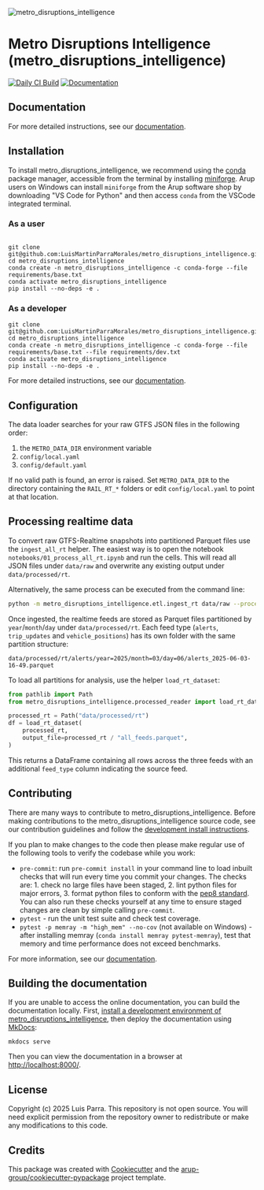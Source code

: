 <!--- the "--8<--" html comments define what part of the README to add to the index page of the documentation -->
<!--- --8<-- [start:docs] -->
![metro_disruptions_intelligence](resources/logos/title.png)

# Metro Disruptions Intelligence (metro_disruptions_intelligence)

<!--- --8<-- [end:docs] -->

[![Daily CI Build](https://github.com/LuisMartinParraMorales/metro_disruptions_intelligence/actions/workflows/daily-scheduled-ci.yml/badge.svg)](https://github.com/LuisMartinParraMorales/metro_disruptions_intelligence/actions/workflows/daily-scheduled-ci.yml)
[![Documentation](https://github.com/LuisMartinParraMorales/metro_disruptions_intelligence/actions/workflows/pages/pages-build-deployment/badge.svg?branch=gh-pages)](https://LuisMartinParraMorales.github.io/metro_disruptions_intelligence)

## Documentation

For more detailed instructions, see our [documentation](https://LuisMartinParraMorales.github.io/metro_disruptions_intelligence/latest).

## Installation

To install metro_disruptions_intelligence, we recommend using the [conda](https://docs.conda.io/en/latest/) package manager, accessible from the terminal by installing [miniforge](https://github.com/conda-forge/miniforge?tab=readme-ov-file#download).
Arup users on Windows can install `miniforge` from the Arup software shop by downloading "VS Code for Python" and then access `conda` from the VSCode integrated terminal.

### As a user

<!--- --8<-- [start:docs-install-user] -->

``` shell

git clone git@github.com:LuisMartinParraMorales/metro_disruptions_intelligence.git
cd metro_disruptions_intelligence
conda create -n metro_disruptions_intelligence -c conda-forge --file requirements/base.txt
conda activate metro_disruptions_intelligence
pip install --no-deps -e .
```

<!--- --8<-- [end:docs-install-user] -->

### As a developer

<!--- --8<-- [start:docs-install-dev] -->

``` shell
git clone git@github.com:LuisMartinParraMorales/metro_disruptions_intelligence.git
cd metro_disruptions_intelligence
conda create -n metro_disruptions_intelligence -c conda-forge --file requirements/base.txt --file requirements/dev.txt
conda activate metro_disruptions_intelligence
pip install --no-deps -e .
```

<!--- --8<-- [end:docs-install-dev] -->

For more detailed instructions, see our [documentation](https://LuisMartinParraMorales.github.io/metro_disruptions_intelligence/latest/installation/).

## Configuration

The data loader searches for your raw GTFS JSON files in the following order:

1. the ``METRO_DATA_DIR`` environment variable
2. ``config/local.yaml``
3. ``config/default.yaml``

If no valid path is found, an error is raised. Set ``METRO_DATA_DIR`` to the
directory containing the ``RAIL_RT_*`` folders or edit ``config/local.yaml`` to
point at that location.

## Processing realtime data

To convert raw GTFS-Realtime snapshots into partitioned Parquet files use the
``ingest_all_rt`` helper.  The easiest way is to open the notebook
``notebooks/01_process_all_rt.ipynb`` and run the cells.  This will read all
JSON files under ``data/raw`` and overwrite any existing output under
``data/processed/rt``.

Alternatively, the same process can be executed from the command line:

```bash
python -m metro_disruptions_intelligence.etl.ingest_rt data/raw --processed-root data/processed/rt
```

Once ingested, the realtime feeds are stored as Parquet files partitioned by
``year``/``month``/``day`` under ``data/processed/rt``.  Each feed type
(``alerts``, ``trip_updates`` and ``vehicle_positions``) has its own folder with
the same partition structure:

```text
data/processed/rt/alerts/year=2025/month=03/day=06/alerts_2025-06-03-16-49.parquet
```

To load all partitions for analysis, use the helper
``load_rt_dataset``:

```python
from pathlib import Path
from metro_disruptions_intelligence.processed_reader import load_rt_dataset

processed_rt = Path("data/processed/rt")
df = load_rt_dataset(
    processed_rt,
    output_file=processed_rt / "all_feeds.parquet",
)
```

This returns a DataFrame containing all rows across the three feeds with an
additional ``feed_type`` column indicating the source feed.

## Contributing

There are many ways to contribute to metro_disruptions_intelligence.
Before making contributions to the metro_disruptions_intelligence source code, see our contribution guidelines and follow the [development install instructions](#as-a-developer).

If you plan to make changes to the code then please make regular use of the following tools to verify the codebase while you work:

- `pre-commit`: run `pre-commit install` in your command line to load inbuilt checks that will run every time you commit your changes.
  The checks are: 1. check no large files have been staged, 2. lint python files for major errors, 3. format python files to conform with the [pep8 standard](https://peps.python.org/pep-0008/).
  You can also run these checks yourself at any time to ensure staged changes are clean by simple calling `pre-commit`.
- `pytest` - run the unit test suite and check test coverage.
- `pytest -p memray -m "high_mem" --no-cov` (not available on Windows) - after installing memray (`conda install memray pytest-memray`), test that memory and time performance does not exceed benchmarks.

For more information, see our [documentation](https://LuisMartinParraMorales.github.io/metro_disruptions_intelligence/latest/contributing/).

## Building the documentation

If you are unable to access the online documentation, you can build the documentation locally.
First, [install a development environment of metro_disruptions_intelligence](https://LuisMartinParraMorales.github.io/metro_disruptions_intelligence/latest/contributing/coding/), then deploy the documentation using [MkDocs](https://www.mkdocs.org/):

``` shell
mkdocs serve
```

Then you can view the documentation in a browser at <http://localhost:8000/>.

## License

Copyright (c) 2025 Luis Parra.
This repository is not open source.
You will need explicit permission from the repository owner to redistribute or make any modifications to this code.

## Credits

This package was created with [Cookiecutter](https://github.com/audreyr/cookiecutter) and the [arup-group/cookiecutter-pypackage](https://github.com/arup-group/cookiecutter-pypackage) project template.
